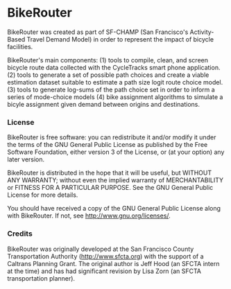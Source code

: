 BikeRouter
=========

BikeRouter was created as part of SF-CHAMP (San Francisco's Activity-Based Travel 
Demand Model) in order to represent the impact of bicycle facilities.

BikeRouter's main components:
(1) tools to compile, clean, and screen bicycle route data collected with 
the CycleTracks smart phone application.
(2) tools to generate a set of possible path choices and create a viable
estimation dataset suitable to estimate a path size logit route choice model.
(3) tools to generate log-sums of the path choice set in order to inform
a series of mode-choice models
(4) bike assignment algorithms to simulate a bicyle assignment given
demand between origins and destinations.

### License

BikeRouter is free software: you can redistribute it and/or modify
it under the terms of the GNU General Public License as published by
the Free Software Foundation, either version 3 of the License, or
(at your option) any later version.

BikeRouter is distributed in the hope that it will be useful,
but WITHOUT ANY WARRANTY; without even the implied warranty of
MERCHANTABILITY or FITNESS FOR A PARTICULAR PURPOSE.  See the
GNU General Public License for more details.

You should have received a copy of the GNU General Public License
along with BikeRouter.  If not, see <http://www.gnu.org/licenses/>.

### Credits

BikeRouter was originally developed at the San Francisco County Transportation
Authority (http://www.sfcta.org) with the support of a Caltrans Planning Grant.
The original author is Jeff Hood (an SFCTA intern at the time) and has had
significant revision by Lisa Zorn (an SFCTA transportation planner). 


